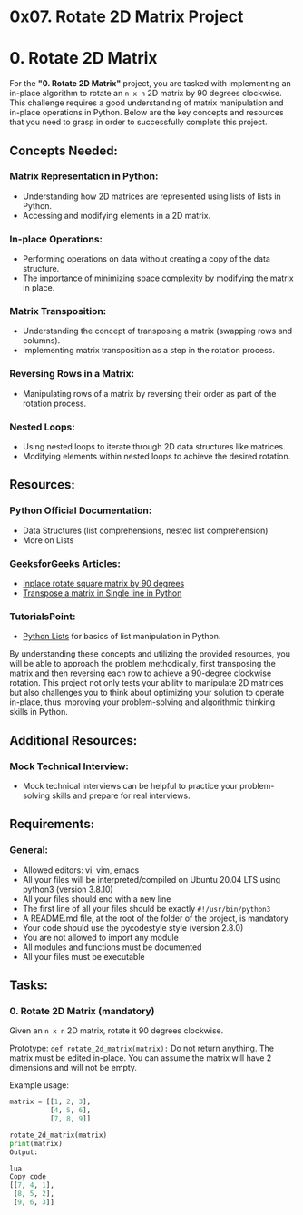 # 0x07. Rotate 2D Matrix Project

# 0. Rotate 2D Matrix

For the **"0. Rotate 2D Matrix"** project, you are tasked with implementing an in-place algorithm to rotate an `n x n` 2D matrix by 90 degrees clockwise. This challenge requires a good understanding of matrix manipulation and in-place operations in Python. Below are the key concepts and resources that you need to grasp in order to successfully complete this project.

## Concepts Needed:

### Matrix Representation in Python:
- Understanding how 2D matrices are represented using lists of lists in Python.
- Accessing and modifying elements in a 2D matrix.

### In-place Operations:
- Performing operations on data without creating a copy of the data structure.
- The importance of minimizing space complexity by modifying the matrix in place.

### Matrix Transposition:
- Understanding the concept of transposing a matrix (swapping rows and columns).
- Implementing matrix transposition as a step in the rotation process.

### Reversing Rows in a Matrix:
- Manipulating rows of a matrix by reversing their order as part of the rotation process.

### Nested Loops:
- Using nested loops to iterate through 2D data structures like matrices.
- Modifying elements within nested loops to achieve the desired rotation.

## Resources:

### Python Official Documentation:
- Data Structures (list comprehensions, nested list comprehension)
- More on Lists

### GeeksforGeeks Articles:
- [Inplace rotate square matrix by 90 degrees](https://www.geeksforgeeks.org/inplace-rotate-square-matrix-by-90-degrees/)
- [Transpose a matrix in Single line in Python](https://www.geeksforgeeks.org/transpose-matrix-single-line-python/)

### TutorialsPoint:
- [Python Lists](https://www.tutorialspoint.com/python/python_lists.htm) for basics of list manipulation in Python.

By understanding these concepts and utilizing the provided resources, you will be able to approach the problem methodically, first transposing the matrix and then reversing each row to achieve a 90-degree clockwise rotation. This project not only tests your ability to manipulate 2D matrices but also challenges you to think about optimizing your solution to operate in-place, thus improving your problem-solving and algorithmic thinking skills in Python.

## Additional Resources:

### Mock Technical Interview:
- Mock technical interviews can be helpful to practice your problem-solving skills and prepare for real interviews.

## Requirements:

### General:
- Allowed editors: vi, vim, emacs
- All your files will be interpreted/compiled on Ubuntu 20.04 LTS using python3 (version 3.8.10)
- All your files should end with a new line
- The first line of all your files should be exactly `#!/usr/bin/python3`
- A README.md file, at the root of the folder of the project, is mandatory
- Your code should use the pycodestyle style (version 2.8.0)
- You are not allowed to import any module
- All modules and functions must be documented
- All your files must be executable

## Tasks:

### 0. Rotate 2D Matrix (mandatory)
Given an `n x n` 2D matrix, rotate it 90 degrees clockwise.

Prototype: `def rotate_2d_matrix(matrix):`
Do not return anything. The matrix must be edited in-place.
You can assume the matrix will have 2 dimensions and will not be empty.

Example usage:
```python
matrix = [[1, 2, 3],
          [4, 5, 6],
          [7, 8, 9]]

rotate_2d_matrix(matrix)
print(matrix)
Output:

lua
Copy code
[[7, 4, 1],
 [8, 5, 2],
 [9, 6, 3]]